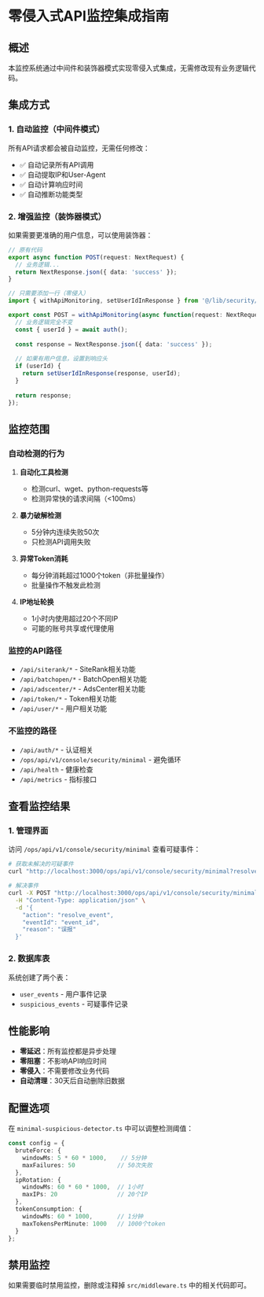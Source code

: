 # 零侵入式API监控集成指南

## 概述

本监控系统通过中间件和装饰器模式实现零侵入式集成，无需修改现有业务逻辑代码。

## 集成方式

### 1. 自动监控（中间件模式）

所有API请求都会被自动监控，无需任何修改：

- ✅ 自动记录所有API调用
- ✅ 自动提取IP和User-Agent
- ✅ 自动计算响应时间
- ✅ 自动推断功能类型

### 2. 增强监控（装饰器模式）

如果需要更准确的用户信息，可以使用装饰器：

```typescript
// 原有代码
export async function POST(request: NextRequest) {
  // 业务逻辑...
  return NextResponse.json({ data: 'success' });
}

// 只需要添加一行（零侵入）
import { withApiMonitoring, setUserIdInResponse } from '@/lib/security/api-monitoring';

export const POST = withApiMonitoring(async function(request: NextRequest) {
  // 业务逻辑完全不变
  const { userId } = await auth();
  
  const response = NextResponse.json({ data: 'success' });
  
  // 如果有用户信息，设置到响应头
  if (userId) {
    return setUserIdInResponse(response, userId);
  }
  
  return response;
});
```

## 监控范围

### 自动检测的行为

1. **自动化工具检测**
   - 检测curl、wget、python-requests等
   - 检测异常快的请求间隔（<100ms）

2. **暴力破解检测**
   - 5分钟内连续失败50次
   - 只检测API调用失败

3. **异常Token消耗**
   - 每分钟消耗超过1000个token（非批量操作）
   - 批量操作不触发此检测

4. **IP地址轮换**
   - 1小时内使用超过20个不同IP
   - 可能的账号共享或代理使用

### 监控的API路径

- `/api/siterank/*` - SiteRank相关功能
- `/api/batchopen/*` - BatchOpen相关功能
- `/api/adscenter/*` - AdsCenter相关功能
- `/api/token/*` - Token相关功能
- `/api/user/*` - 用户相关功能

### 不监控的路径

- `/api/auth/*` - 认证相关
- `/ops/api/v1/console/security/minimal` - 避免循环
- `/api/health` - 健康检查
- `/api/metrics` - 指标接口

## 查看监控结果

### 1. 管理界面

访问 `/ops/api/v1/console/security/minimal` 查看可疑事件：

```bash
# 获取未解决的可疑事件
curl "http://localhost:3000/ops/api/v1/console/security/minimal?resolved=false"

# 解决事件
curl -X POST "http://localhost:3000/ops/api/v1/console/security/minimal" \
  -H "Content-Type: application/json" \
  -d '{
    "action": "resolve_event",
    "eventId": "event_id",
    "reason": "误报"
  }'
```

### 2. 数据库表

系统创建了两个表：

- `user_events` - 用户事件记录
- `suspicious_events` - 可疑事件记录

## 性能影响

- **零延迟**：所有监控都是异步处理
- **零阻塞**：不影响API响应时间
- **零侵入**：不需要修改业务代码
- **自动清理**：30天后自动删除旧数据

## 配置选项

在 `minimal-suspicious-detector.ts` 中可以调整检测阈值：

```typescript
const config = {
  bruteForce: {
    windowMs: 5 * 60 * 1000,    // 5分钟
    maxFailures: 50            // 50次失败
  },
  ipRotation: {
    windowMs: 60 * 60 * 1000,  // 1小时
    maxIPs: 20                 // 20个IP
  },
  tokenConsumption: {
    windowMs: 60 * 1000,       // 1分钟
    maxTokensPerMinute: 1000   // 1000个token
  }
};
```

## 禁用监控

如果需要临时禁用监控，删除或注释掉 `src/middleware.ts` 中的相关代码即可。
